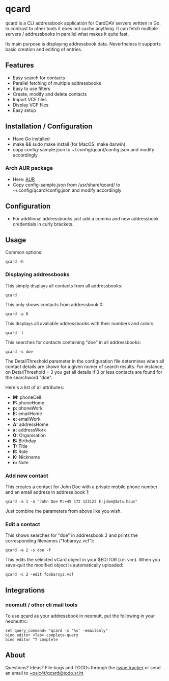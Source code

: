 # qcard

qcard is a CLI addressbook application for CardDAV servers written in Go. In
contrast to other tools it does not cache anything. It can fetch multiple
servers / addressbooks in parallel what makes it quite fast.

Its main purpose is displaying addressbook data. Nevertheless it supports basic
creation and editing of entries.

## Features

- Easy search for contacts
- Parallel fetching of multiple addressbooks 
- Easy to use filters
- Create, modify and delete contacts 
- Import VCF files
- Display VCF files
- Easy setup


## Installation / Configuration

- Have Go installed
- make && sudo make install (for MacOS: make darwin)
- copy config-sample.json to ~/.config/qcard/config.json and modify accordingly

### Arch AUR package

- Here: [AUR](https://aur.archlinux.org/packages/qcard)
- Copy config-sample.json from /usr/share/qcard/ to ~/.config/qcard/config.json and modify accordingly

## Configuration

- For additional addressbooks just add a comma and new addressbook credentials in
  curly brackets.


## Usage

Common options:

    qcard -h

### Displaying addressbooks 

This simply displays all contacts from all addressbooks:

    qcard

This only shows contacts from addressbook 0:

    qcard -a 0

This displays all avaliable addressbooks with their numbers and colors:

    qcaŕd -l

This searches for contacts containing "doe" in all addressbooks:
    
    qcard -s doe

The DetailThreshold parameter in the configuration file determines when all contact details are shown for a given numer of search results. For instance, on DetailThreshold = 3 you get all details if 3 or less contacts are found for the searchword "doe".

Here's a list of all attributes:


* **M:** phoneCell
* **P:** phoneHome
* **p:** phoneWork
* **E:** emailHome
* **e:** emailWork
* **A:** addressHome
* **a:** addressWork
* **O:** Organisation
* **B:** Birthday
* **T:** Title
* **R:** Role
* **K:** Nickname
* **n:** Note

### Add new contact

This creates a contact for John Doe with a private mobile phone number and an email address in address book 1:

    qcard -a 1 -n "John Doe M:+49 172 123123 E:jdoe@data.haus"

Just combine the parameters from above like you wish.

### Edit a contact

This shows searches for "doe" in addressbook 2 and prints the corresponding filenames
("fobarxyz.vcf"):

    qcard -a 2 -s doe -f

This edits the selected vCard object in your $EDITOR (i.e. vim). When you
save-quit the modified object is automatically uploaded:

    qcard -c 2 -edit foobarxyz.vcf

## Integrations

### neomutt / other cli mail tools

To use qcard as your addressbook in neomutt, put the following in your neomuttrc:

    set query_command= "qcard -s '%s' -emailonly"
    bind editor <Tab> complete-query
    bind editor ^T complete


## About

Questions? Ideas? File bugs and TODOs through the [issue
tracker](https://todo.sr.ht/~psic4t/qcard) or send an email to
[~psic4t/qcard@todo.sr.ht](mailto:~psic4t/qcard@todo.sr.ht)
